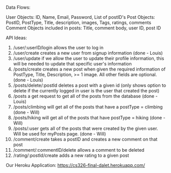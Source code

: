 Data Flows:

User Objects: ID, Name, Email, Password, List of postID's
Post Objects: PostID, PostType, Title, description, images, Tags, ratings, comments 
Comment Objects included in posts: Title, comment body, user ID, post ID

API Ideas:

1. /user/:userID/login allows the user to log in
2. /user/create creates a new user from signup information (done - Louis)
3. /user/update if we allow the user to update their profile information, this will be needed to update that specific user's information
4. /posts/create creates a new post when given the required information of PostType, Title, Description, >= 1 image. All other fields are optional. (done - Louis)
5. /posts/delete/:postId deletes a post with a given id (only shows option to delete if the currently logged in user is the user that created the post)
6. /posts a get request to get all of the posts from the database  (done - Louis)
7. /posts/climbing will get all of the posts that have a postType = climbing (done - Will)
8. /posts/hiking will get all of the posts that have postType = hiking (done - Will)
9. /posts/:user gets all of the posts that were created by the given user. Will be used for myPosts page. (done - Will)
10. /comment/create takes a postID and creates a new comment on that post
11. /comment/:commentID/delete allows a comment to be deleted
12. /rating/:postId/create adds a new rating to a given post


Our Heroku Application: https://cs326-final-dalet.herokuapp.com/


